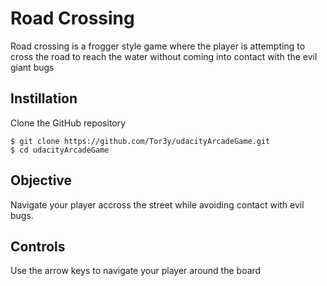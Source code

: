 # Road Crossing 

Road crossing is a frogger style game where the player is attempting to cross the road to reach the water without coming into contact with the evil giant bugs

## Instillation 

Clone the GitHub repository
```
$ git clone https://github.com/Tor3y/udacityArcadeGame.git
$ cd udacityArcadeGame
```
## Objective

Navigate your player accross the street while avoiding contact with evil bugs. 

## Controls 

Use the arrow keys to navigate your player around the board
